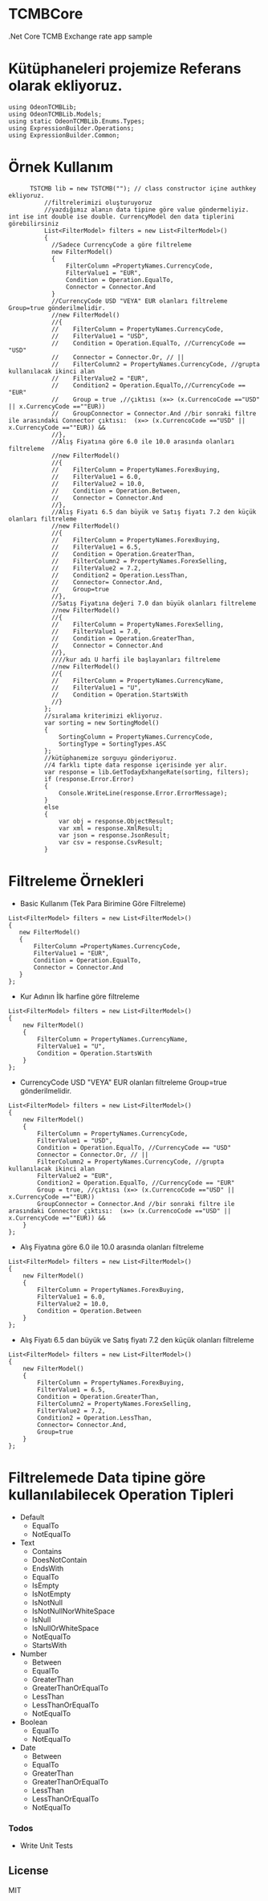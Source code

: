 
# TCMBCore
.Net Core TCMB Exchange rate app sample 


# Kütüphaneleri projemize Referans olarak ekliyoruz.
```
using OdeonTCMBLib;
using OdeonTCMBLib.Models;
using static OdeonTCMBLib.Enums.Types;
using ExpressionBuilder.Operations;
using ExpressionBuilder.Common;
```
# Örnek Kullanım
```
	  TSTCMB lib = new TSTCMB(""); // class constructor içine authkey ekliyoruz.
          //filtrelerimizi oluşturuyoruz
          //yazdığımız alanın data tipine göre value göndermeliyiz. int ise int double ise double. CurrencyModel den data tiplerini görebilirsiniz
          List<FilterModel> filters = new List<FilterModel>()
          {
			//Sadece CurrencyCode a göre filtreleme
			new FilterModel()
            {
                FilterColumn =PropertyNames.CurrencyCode,
                FilterValue1 = "EUR",
                Condition = Operation.EqualTo,
                Connector = Connector.And
            }
            //CurrencyCode USD "VEYA" EUR olanları filtreleme Group=true gönderilmelidir.
            //new FilterModel() 
            //{
            //    FilterColumn = PropertyNames.CurrencyCode,
            //    FilterValue1 = "USD",
            //    Condition = Operation.EqualTo, //CurrencyCode == "USD"
            //    Connector = Connector.Or, // || 
            //    FilterColumn2 = PropertyNames.CurrencyCode, //grupta kullanılacak ikinci alan
            //    FilterValue2 = "EUR",
            //    Condition2 = Operation.EqualTo,//CurrencyCode == "EUR"
            //    Group = true ,//çıktısı (x=> (x.CurrencoCode =="USD" || x.CurrencyCode ==""EUR))
            //    GroupConnector = Connector.And //bir sonraki filtre ile arasındaki Connector çıktısı:  (x=> (x.CurrencoCode =="USD" || x.CurrencyCode ==""EUR)) && 
            //},
            //Alış Fiyatına göre 6.0 ile 10.0 arasında olanları filtreleme
            //new FilterModel()
            //{
            //    FilterColumn = PropertyNames.ForexBuying,
            //    FilterValue1 = 6.0,
            //    FilterValue2 = 10.0,
            //    Condition = Operation.Between,
            //    Connector = Connector.And
            //},
            //Alış Fiyatı 6.5 dan büyük ve Satış fiyatı 7.2 den küçük olanları filtreleme
            //new FilterModel()
            //{
            //    FilterColumn = PropertyNames.ForexBuying,
            //    FilterValue1 = 6.5,
            //    Condition = Operation.GreaterThan,
            //    FilterColumn2 = PropertyNames.ForexSelling,
            //    FilterValue2 = 7.2,
            //    Condition2 = Operation.LessThan,
            //    Connector= Connector.And,
            //    Group=true
            //},
            //Satış Fiyatına değeri 7.0 dan büyük olanları filtreleme
            //new FilterModel()
            //{
            //    FilterColumn = PropertyNames.ForexSelling,
            //    FilterValue1 = 7.0,
            //    Condition = Operation.GreaterThan,
            //    Connector = Connector.And
            //},
            ////kur adı U harfi ile başlayanları filtreleme
            //new FilterModel()
            //{
            //    FilterColumn = PropertyNames.CurrencyName,
            //    FilterValue1 = "U",
            //    Condition = Operation.StartsWith
            //}
          };
          //sıralama kriterimizi ekliyoruz. 
          var sorting = new SortingModel()
          {
              SortingColumn = PropertyNames.CurrencyCode,
              SortingType = SortingTypes.ASC
          };
          //kütüphanemize sorguyu gönderiyoruz.
          //4 farklı tipte data response içerisinde yer alır.
          var response = lib.GetTodayExhangeRate(sorting, filters);
          if (response.Error.Error)
          {
              Console.WriteLine(response.Error.ErrorMessage);
          }
          else
          {
              var obj = response.ObjectResult;
              var xml = response.XmlResult;
              var json = response.JsonResult;
              var csv = response.CsvResult;
          }
```
# Filtreleme Örnekleri
   - Basic Kullanım (Tek Para Birimine Göre Filtreleme)
 ```
 List<FilterModel> filters = new List<FilterModel>()
{ 
	new FilterModel()
	{
		FilterColumn =PropertyNames.CurrencyCode,
		FilterValue1 = "EUR",
		Condition = Operation.EqualTo,
		Connector = Connector.And
	}
};
 ```
 - Kur Adının İlk harfine göre filtreleme
```
List<FilterModel> filters = new List<FilterModel>()
{ 
	new FilterModel()
	{
		FilterColumn = PropertyNames.CurrencyName,
		FilterValue1 = "U",
		Condition = Operation.StartsWith
	}
};
```
 - CurrencyCode USD "VEYA" EUR olanları filtreleme Group=true gönderilmelidir.
```
List<FilterModel> filters = new List<FilterModel>()
{
	new FilterModel()
	{
		FilterColumn = PropertyNames.CurrencyCode,
		FilterValue1 = "USD",
		Condition = Operation.EqualTo, //CurrencyCode == "USD"
		Connector = Connector.Or, // || 
		FilterColumn2 = PropertyNames.CurrencyCode, //grupta kullanılacak ikinci alan
		FilterValue2 = "EUR",
		Condition2 = Operation.EqualTo, //CurrencyCode == "EUR"
		Group = true, //çıktısı (x=> (x.CurrencoCode =="USD" || x.CurrencyCode ==""EUR))
		GroupConnector = Connector.And //bir sonraki filtre ile arasındaki Connector çıktısı:  (x=> (x.CurrencoCode =="USD" || x.CurrencyCode ==""EUR)) && 
	}
};
```
 - Alış Fiyatına göre 6.0 ile 10.0 arasında olanları filtreleme
```
List<FilterModel> filters = new List<FilterModel>()
{
	new FilterModel()
	{
		FilterColumn = PropertyNames.ForexBuying,
		FilterValue1 = 6.0,
		FilterValue2 = 10.0,
		Condition = Operation.Between
	}
};
```
 - Alış Fiyatı 6.5 dan büyük ve Satış fiyatı 7.2 den küçük olanları filtreleme
```
List<FilterModel> filters = new List<FilterModel>()
{
	new FilterModel()
	{
		FilterColumn = PropertyNames.ForexBuying,
		FilterValue1 = 6.5,
		Condition = Operation.GreaterThan,
		FilterColumn2 = PropertyNames.ForexSelling,
		FilterValue2 = 7.2,
		Condition2 = Operation.LessThan,
		Connector= Connector.And,
		Group=true
	}
};
```
# Filtrelemede Data tipine göre kullanılabilecek Operation Tipleri
 

<ul>
<li>Default
<ul>
<li>EqualTo</li>
<li>NotEqualTo</li>
</ul>
</li>
<li>Text
<ul>
<li>Contains</li>
<li>DoesNotContain</li>
<li>EndsWith</li>
<li>EqualTo</li>
<li>IsEmpty</li>
<li>IsNotEmpty</li>
<li>IsNotNull</li>
<li>IsNotNullNorWhiteSpace</li>
<li>IsNull</li>
<li>IsNullOrWhiteSpace</li>
<li>NotEqualTo</li>
<li>StartsWith</li>
</ul>
</li>
<li>Number
<ul>
<li>Between</li>
<li>EqualTo</li>
<li>GreaterThan</li>
<li>GreaterThanOrEqualTo</li>
<li>LessThan</li>
<li>LessThanOrEqualTo</li>
<li>NotEqualTo</li>
</ul>
</li>
<li>Boolean
<ul>
<li>EqualTo</li>
<li>NotEqualTo</li>
</ul>
</li>
<li>Date
<ul>
<li>Between</li>
<li>EqualTo</li>
<li>GreaterThan</li>
<li>GreaterThanOrEqualTo</li>
<li>LessThan</li>
<li>LessThanOrEqualTo</li>
<li>NotEqualTo</li>
</ul>
</li>
</ul>

### Todos

 - Write Unit Tests

License
----

MIT


